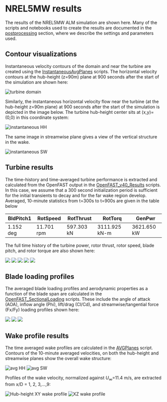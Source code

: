 # NREL5MW results

The results of the NREL5MW ALM simulation are shown here.  Many of the scripts and notebooks used to create the results are documented in the [postprocessing](../postprocessing/README.md) section, where we describe the settings and parameters used.

## Contour visualizations

Instantaneous velocity contours of the domain and near the turbine are created using the [InstantaneousAvgPlanes](../postprocessing/InstantaneousAvgPlanes.ipynb) scripts.
The horizontal velocity contours at the hub-height (z=90m) plane at 900 seconds after the start of the simulation are shown here:

![turbine domain](images/XYdomain_INST_15900.png)

Similarly, the instantaneous horizontal velocity flow near the turbine (at the hub-height z=90m plane) at 900 seconds after the start of the simulation is depicted in the image below.  The turbine hub-height center sits at (x,y)=(0,0) in this coordinate system:

![instantaneous HH](images/turbineHH_INST_15900.png)

The same image in streamwise plane gives a view of the vertical structure in the wake.

![instantaneous SW](images/turbineSW_INST_15900.png)

## Turbine results

The time-history and time-averaged turbine performance is extracted and calculated from the OpenFAST output in the [OpenFAST_v40_Results](../postprocessing/OpenFAST_v40_Results.ipynb) scripts.  In this case, we assume that a 300 second initialization period is sufficient for the initial transients to decay and for the far wake region develop.  Averaged, 10-minute statistics from t=300s to t=900s are given in the table below

|BldPitch1    |RotSpeed    |RotThrust  |RotTorq       |GenPwr|
|---          | ----       |---        |---           |--- |
|1.152 deg    |11.701 rpm  |597.303 kN |3111.925 kN-m |3621.650 kW|

<!-- OLD RESULTS FROM DISCON.DLL --
|BldPitch1|RotSpeed|RotThrust|RotTorq |GenPwr|
|---      | ----   |---      |---     |--- |
|0.480    |11.819  |679.398  |3799.127|4460.008|
-->

The full time history of the turbine power, rotor thrust, rotor speed, blade pitch, and rotor torque are also shown here:

![](images/OpenFAST_T0_GenPwr.png)
![](images/OpenFAST_T0_RotThrust.png)
![](images/OpenFAST_T0_RotSpeed.png)
![](images/OpenFAST_T0_BldPitch1.png)
![](images/OpenFAST_T0_RotTorq.png)

## Blade loading profiles

The averaged blade loading profiles and aerodynamic properties as a function of the blade span are calculated in the [OpenFAST_SectionalLoading](../postprocessing/OpenFAST_SectionalLoading.ipynb) scripts.  These include the angle of attack (AOA), inflow angle (Phi), lift/drag (Cl/Cd), and streamwise/tangential force (Fx/Fy) loading profiles shown here:

![](images/OpenFAST_T0_AOA.png)
![](images/OpenFAST_T0_ClCd.png)
![](images/OpenFAST_T0_FxFy.png)


## Wake profile results

The time averaged wake profiles are calculated in the [AVGPlanes](../postprocessing/AVGPlanes.ipynb) script.  Contours of the 10-minute averaged velocities, on both the hub-height and streamwise planes show the overall wake structure:

![avg HH](images/turbineHH_AVG_300_900.png)
![avg SW](images/turbineSW_AVG_300_900.png)

Profiles of the wake velocity, normalized against $U_\infty$=11.4 m/s, are extracted from x/D = 1, 2, 3,...,9: 

![Hub-height XY wake profile](images/WakeProfile_XY_300_900.png)
![XZ wake profile](images/WakeProfile_XZ_300_900.png)
